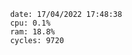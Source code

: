 

                date: 17/04/2022 17:48:38
                cpu: 0.1%
                ram: 18.8%
                cycles: 9720

                         